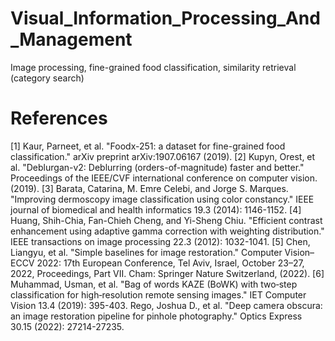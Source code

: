 # Visual_Information_Processing_And_Management
Image processing, fine-grained food classification, similarity retrieval (category search)

# References
[1] Kaur, Parneet, et al. "Foodx-251: a dataset for fine-grained food classification." arXiv preprint arXiv:1907.06167 (2019).
[2] Kupyn, Orest, et al. "Deblurgan-v2: Deblurring (orders-of-magnitude) faster and better." Proceedings of the IEEE/CVF international conference on computer vision. (2019).
[3] Barata, Catarina, M. Emre Celebi, and Jorge S. Marques. "Improving dermoscopy image classification using color constancy." IEEE journal of biomedical and health informatics 19.3 (2014): 1146-1152.
[4] Huang, Shih-Chia, Fan-Chieh Cheng, and Yi-Sheng Chiu. "Efficient contrast enhancement using adaptive gamma correction with weighting distribution." IEEE transactions on image processing 22.3 (2012): 1032-1041.
[5] Chen, Liangyu, et al. "Simple baselines for image restoration." Computer Vision–ECCV 2022: 17th European Conference, Tel Aviv, Israel, October 23–27, 2022, Proceedings, Part VII. Cham: Springer Nature Switzerland, (2022).
[6] Muhammad, Usman, et al. "Bag of words KAZE (BoWK) with two‐step classification for high‐resolution remote sensing images." IET Computer Vision 13.4 (2019): 395-403.
Rego, Joshua D., et al. "Deep camera obscura: an image restoration pipeline for pinhole photography." Optics Express 30.15 (2022): 27214-27235.

